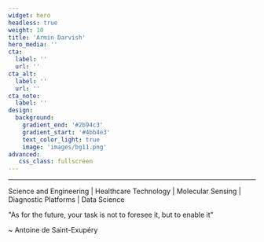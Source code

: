 ```yaml
---
widget: hero
headless: true
weight: 10
title: 'Armin Darvish'
hero_media: ''
cta:
  label: ''
  url: ''
cta_alt:
  label: ''
  url: ''
cta_note:
  label: ''
design:
  background:
    gradient_end: '#2b94c3'
    gradient_start: '#4bb4e3'
    text_color_light: true
    image: 'images/bg11.png'
advanced:
   css_class: fullscreen
---
```


---
Science and Engineering | Healthcare Technology | Molecular Sensing | Diagnostic Platforms | Data Science

<div class="quotebox">
<p>
"As for the future, your task is not to foresee it, but to enable it"
</p>
<p>~ Antoine de Saint-Exupéry</p>
</div>

             



















